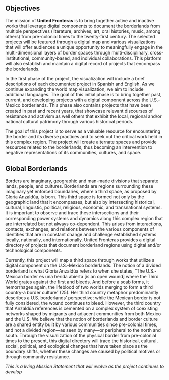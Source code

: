 ## Objectives

The mission of **United Fronteras** is to bring together active and inactive works that leverage digital components to document the borderlands from multiple perspectives (literature, archives, art, oral histories, music, among others) from pre-colonial times to the twenty-first century. The selected projects will be featured through a digital map and various visualizations that will offer audiences a unique opportunity to meaningfully engage in the multi-dimensional layers of border spaces through multi-disciplinary, cross-institutional, community-based, and individual collaborations. This platform will also establish and maintain a digital record of projects that encompass the borderlands.

In the first phase of the project, the visualization will include a brief descriptions of each documented project in Spanish and English. As we continue expanding the world map visualization, we aim to include additional languages. The goal of this initial phase is to bring together past, current, and developing projects with a digital component across the U.S.-Mexico borderlands. This phase also contains projects that have been created in past and recent years, that showcase relevant discourses of resistance and activism as well others that exhibit the local, regional and/or national cultural patrimony through various historical periods.

The goal of this project is to serve as a valuable resource for encountering the border and its diverse practices and to seek out the critical work held in this complex region. The project will create alternate spaces and provide resources related to the borderlands, thus becoming an intervention to negative representations of its communities, cultures, and space.


## Global Borderlands

Borders are imaginary, geographic and man-made divisions that separate lands, people, and cultures. Borderlands are regions surrounding these imaginary yet enforced boundaries, where a third space, as proposed by Gloria Anzaldúa, is born. This third space is formed not only by the geographic land that it encompasses, but also by intersecting historical, cultural, linguistic, political, religious, economic, and transnational systems. It is important to observe and trace these intersections and their corresponding power systems and dynamics along this complex region that are interrelated but not always co-dependent. This arises from interactions, contacts, exchanges, and relations between the various components of identities that are in constant change and challenge established systems locally, nationally, and internationally. United Fronteras provides a digital directory of projects that document borderland regions using digital and/or technological components.

Currently, this project will map a third space through works that utilize a digital component on the U.S.-Mexico borderlands. The notion of a divided borderland is what Gloria Anzaldúa refers to when she states, “The U.S.-Mexican border es una herida abierta [is an open wound] where the Third World grates against the first and bleeds. And before a scab forms, it hemorrhages again, the lifeblood of two worlds merging to form a third country-a border culture” (25). Her third country metaphor predominantly describes a U.S. borderlands’ perspective; while the Mexican border is not fully considered, the wound continues to bleed. However, the third country that Anzaldúa references is cemented on a complex system of coexisting networks shaped by migrants and adjacent communities from both Mexico and the U.S. We believe that the notion of borderlands and border culture are a shared entity built by various communities since pre-colonial times, and not a divided region—as seen by many—or peripheral to the north and south. Through the visualization of the physical border from pre-colonial times to the present, this digital directory will trace the historical, cultural, social, political, and ecological changes that have taken place as the boundary shifts, whether these changes are caused by political motives or through community resistance.

*This is a living Mission Statement that will evolve as the project continues to develop*
